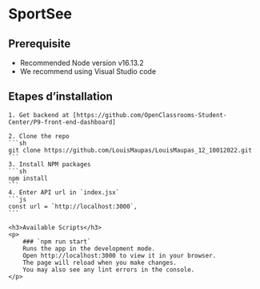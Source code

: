 <h1>SportSee</h1>

<div>
    <h2>Prerequisite</h2>
    <p>
        <ul>
            <li>
                Recommended Node version v16.13.2
            </li>
            <li>
                We recommend using Visual Studio code
            </li>
        </ul>
    </p>
    <h2>Etapes d’installation</h2>

    1. Get backend at [https://github.com/OpenClassrooms-Student-Center/P9-front-end-dashboard]

    2. Clone the repo
    ```sh
    git clone https://github.com/LouisMaupas/LouisMaupas_12_10012022.git
    ```
    3. Install NPM packages
    ```sh
    npm install
    ```
    4. Enter API url in `index.jsx`
    ```js
    const url = `http://localhost:3000`,
    ```

    <h3>Available Scripts</h3>
    <p>
        ### `npm run start`
        Runs the app in the development mode.
        Open http://localhost:3000 to view it in your browser.
        The page will reload when you make changes.
        You may also see any lint errors in the console.
    </p>

</div>

